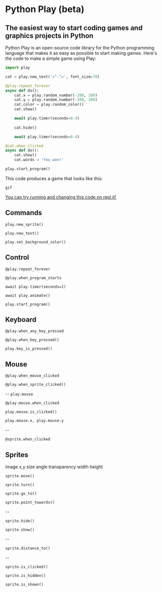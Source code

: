 # Python Play (beta)
## The easiest way to start coding games and graphics projects in Python

Python Play is an open-source code library for the Python programming language that makes it as easy as possible to start making games. Here's the code to make a simple game using Play:

```python
import play

cat = play.new_text('=^.^=', font_size=70)

@play.repeat_forever
async def do():
    cat.x = play.random_number(-200, 200)
    cat.y = play.random_number(-200, 200)
    cat.color = play.random_color()
    cat.show()

    await play.timer(seconds=0.4)
    
    cat.hide()

    await play.timer(seconds=0.4)

@cat.when_clicked
async def do():
    cat.show()
    cat.words = 'You won!'

play.start_program()
```

This code produces a game that looks like this:

    gif

[You can try running and changing this code on repl.it!](todo)


## Commands

`play.new_sprite()`

`play.new_text()`

`play.set_background_color()`

## Control

`@play.repeat_forever`

`@play.when_program_starts`

`await play.timer(seconds=1)`

`await play.animate()`

`play.start_program()`

## Keyboard 

`@play.when_any_key_pressed`

`@play.when_key_pressed()`

`play.key_is_pressed()`


## Mouse

`@play.when_mouse_clicked`

`@play.when_sprite_clicked()`

--
`play.mouse`

`@play.mouse.when_clicked`

`play.mouse.is_clicked()`

`play.mouse.x, play.mouse.y`

--

`@sprite.when_clicked`


## Sprites


image
x,y
size
angle
transparency
width
height

`sprite.move()`

`sprite.turn()`

`sprite.go_to()`

`sprite.point_towards()`

--

`sprite.hide()`

`sprite.show()`

--

`sprite.distance_to()`

--

`sprite.is_clicked()`

`sprite.is_hidden()`

`sprite.is_shown()`

